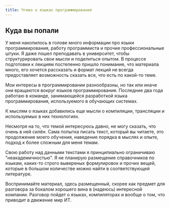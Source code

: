 ```yaml
---
title: Чтиво о языках программирования
---
```


## Куда вы попали

У меня накопилось в голове много информации про языки программирования, работу программиста и прочие профессиональные штуки.
Я даже пошел преподавать в университет, чтобы структурировать свои мысли и поделиться опытом.
В процессе подготовки к лекциям постепенно пришло понимание, что материала много, его хочется рассказать и формат лекций
не всегда предоставляет возможность сказать все, что есть по какой-то теме.

Мои интересы в программировании разнообразны, но так или иначе они вращаются вокруг языков программирования.
Последние два года работаю в команде, занимающейся разработкой языка программирования, используемого в обучающих системах.

К мыслям о языках добавились еще мысли о компиляции, трансляции и используемых в них технологиях.

Несмотря на то, что темой интересуюсь давно, не могу сказать, что очень в ней силён.
Сама попытка писать текст, который вы читаете, это продолжение моего обучения, наведение порядка в мыслях и опыте,
подход к более сложным для меня темам.

Свою работу над данными текстами я принципиально ограничиваю "неакадемичностью". Я не планирую размещение справочников
по языкам, каких-то строго вывереных формулировок и прочих вещей, которые в большом количестве можно найти
в соответствующей литературе.

Воспринимайте материал, здесь размещенный, скорее как предмет для разговора за бокалом хорошего вина
в (надеюсь) интересной компании. Разговор пойдет о языках, компиляторах и вообще о том, что приводит в движение мир ИТ.

